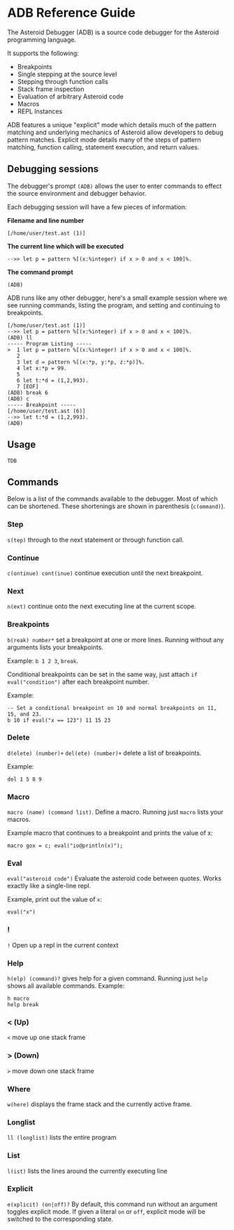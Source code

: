 # ADB Reference Guide
The Asteroid Debugger (ADB) is a source code debugger for the Asteroid programming language.

It supports the following:
* Breakpoints
* Single stepping at the source level
* Stepping through function calls
* Stack frame inspection
* Evaluation of arbitrary Asteroid code
* Macros
* REPL Instances

ADB features a unique "explicit" mode which details much of the pattern matching and underlying
mechanics of Asteroid allow developers to debug pattern matches. Explicit mode
details many of the steps of pattern matching, function calling, statement execution, and
return values.

## Debugging sessions
The debugger's prompt `(ADB)` allows the user to enter commands to effect the source environment
and debugger behavior.

Each debugging session will have a few pieces of information:

__Filename and line number__
```
[/home/user/test.ast (1)]
```

__The current line which will be executed__
```
-->> let p = pattern %[(x:%integer) if x > 0 and x < 100]%.
```

__The command prompt__
```
(ADB)
```

ADB runs like any other debugger, here's a small example session where
we see running commands, listing the program, and setting and continuing to breakpoints.
```
[/home/user/test.ast (1)]
-->> let p = pattern %[(x:%integer) if x > 0 and x < 100]%.
(ADB) ll
----- Program Listing -----
>  1 let p = pattern %[(x:%integer) if x > 0 and x < 100]%.
   2 
   3 let d = pattern %[(x:*p, y:*p, z:*p)]%.
   4 let x:*p = 99.
   5 
   6 let t:*d = (1,2,993).
   7 [EOF]
(ADB) break 6
(ADB) c
----- Breakpoint -----
[/home/user/test.ast (6)]
-->> let t:*d = (1,2,993).
(ADB) 
```

## Usage
`TDB`

## Commands
Below is a list of the commands available to the debugger. Most of which can be shortened.
These shortenings are shown in parenthesis (`c(ommand)`).

### Step
`s(tep)` through to the next statement or through function call.

### Continue
`c(ontinue) cont(inue)` continue execution until the next breakpoint.

### Next
`n(ext)` continue onto the next executing line at the current scope.

### Breakpoints
`b(reak) number*` set a breakpoint at one or more lines. Running without any arguments
lists your breakpoints.

Example: `b 1 2 3`, `break`.

Conditional breakpoints can be set in the same way, just attach `if eval("condition")`
after each breakpoint number.

Example:
```
-- Set a conditional breakpoint on 10 and normal breakpoints on 11, 15, and 23.
b 10 if eval("x == 123") 11 15 23
```

### Delete
`d(elete) (number)+` `del(ete) (number)+` delete a list of breakpoints.

Example:
```
del 1 5 8 9
```

### Macro
`macro (name) (command list)`. Define a macro. Running just `macro` lists your macros.

Example macro that continues to a breakpoint and prints the value of x:
```
macro gox = c; eval("io@println(x)");
```

### Eval
`eval("asteroid code")` Evaluate the asteroid code between quotes. Works exactly like a single-line
repl.

Example, print out the value of `x`:
```
eval("x")
```

### !
`!` Open up a repl in the current context

### Help
`h(elp) (command)?` gives help for a given command. Running just `help` shows all available commands.
Example:
```
h macro
help break
```

### < (Up)
`<` move up one stack frame

### > (Down)
`>` move down one stack frame

### Where
`w(here)` displays the frame stack and the currently active frame.

### Longlist
`ll (longlist)` lists the entire program

### List
`l(ist)` lists the lines around the currently executing line

### Explicit
`e(xplicit) (on|off)?` By default, this command run without an argument toggles
explicit mode. If given a literal `on` or `off`, explicit mode will be switched
to the corresponding state.